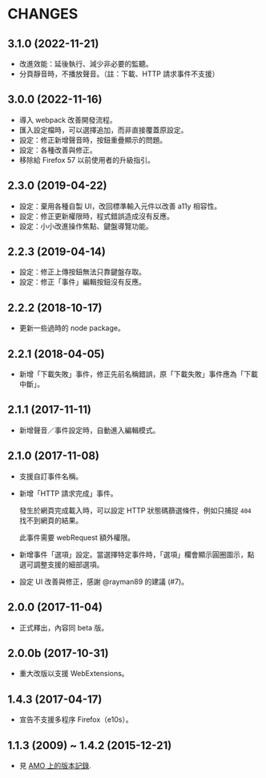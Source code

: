 CHANGES
=======

## 3.1.0 (2022-11-21)

* 改進效能：延後執行、減少非必要的監聽。
* 分頁靜音時，不播放聲音。（註：下載、HTTP 請求事件不支援）

## 3.0.0 (2022-11-16)

* 導入 webpack 改善開發流程。
* 匯入設定檔時，可以選擇追加，而非直接覆蓋原設定。
* 設定：修正新增聲音時，按鈕重疊顯示的問題。
* 設定：各種改善與修正。
* 移除給 Firefox 57 以前使用者的升級指引。

## 2.3.0 (2019-04-22)

* 設定：棄用各種自製 UI，改回標準輸入元件以改善 a11y 相容性。
* 設定：修正更新權限時，程式錯誤造成沒有反應。
* 設定：小小改進操作焦點、鍵盤導覽功能。

## 2.2.3 (2019-04-14)

* 設定：修正上傳按鈕無法只靠鍵盤存取。
* 設定：修正「事件」編輯按鈕沒有反應。

## 2.2.2 (2018-10-17)

* 更新一些過時的 node package。

## 2.2.1 (2018-04-05)

* 新增「下載失敗」事件，修正先前名稱錯誤，原「下載失敗」事件應為「下載中斷」。

## 2.1.1 (2017-11-11)

* 新增聲音／事件設定時，自動進入編輯模式。

## 2.1.0 (2017-11-08)

* 支援自訂事件名稱。

* 新增「HTTP 請求完成」事件。

  發生於網頁完成載入時，可以設定 HTTP 狀態碼篩選條件，例如只捕捉 `404` 找不到網頁的結果。

  此事件需要 webRequest 額外權限。

* 新增事件「選項」設定。當選擇特定事件時，「選項」欄會顯示圓圈圖示，點選可調整支援的細部選項。

* 設定 UI 改善與修正，感謝 @rayman89 的建議 (#7)。

## 2.0.0 (2017-11-04)

* 正式釋出，內容同 beta 版。

## 2.0.0b (2017-10-31)

* 重大改版以支援 WebExtensions。

## 1.4.3 (2017-04-17)

* 宣告不支援多程序 Firefox（e10s）。

## 1.1.3 (2009) ~ 1.4.2 (2015-12-21)

* 見 [AMO 上的版本記錄][].


[AMO 上的版本記錄]: https://addons.mozilla.org/firefox/addon/noise/versions/
